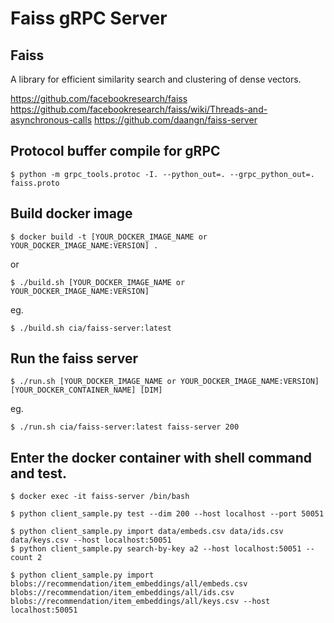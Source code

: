 # Faiss gRPC Server
## Faiss
A library for efficient similarity search and clustering of dense vectors.

https://github.com/facebookresearch/faiss
https://github.com/facebookresearch/faiss/wiki/Threads-and-asynchronous-calls
https://github.com/daangn/faiss-server


## Protocol buffer compile for gRPC
```
$ python -m grpc_tools.protoc -I. --python_out=. --grpc_python_out=. faiss.proto
```

## Build docker image
```
$ docker build -t [YOUR_DOCKER_IMAGE_NAME or YOUR_DOCKER_IMAGE_NAME:VERSION] .
```
or 
```
$ ./build.sh [YOUR_DOCKER_IMAGE_NAME or YOUR_DOCKER_IMAGE_NAME:VERSION]
```
eg.
```
$ ./build.sh cia/faiss-server:latest
```

## Run the faiss server
```
$ ./run.sh [YOUR_DOCKER_IMAGE_NAME or YOUR_DOCKER_IMAGE_NAME:VERSION] [YOUR_DOCKER_CONTAINER_NAME] [DIM]
```
eg. 
```
$ ./run.sh cia/faiss-server:latest faiss-server 200
```



## Enter the docker container with shell command and test.
```
$ docker exec -it faiss-server /bin/bash
```
```
$ python client_sample.py test --dim 200 --host localhost --port 50051
```

```
$ python client_sample.py import data/embeds.csv data/ids.csv data/keys.csv --host localhost:50051
$ python client_sample.py search-by-key a2 --host localhost:50051 --count 2
```

```
$ python client_sample.py import blobs://recommendation/item_embeddings/all/embeds.csv blobs://recommendation/item_embeddings/all/ids.csv blobs://recommendation/item_embeddings/all/keys.csv --host localhost:50051
```